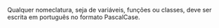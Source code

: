 Qualquer nomeclatura, seja de variáveis, funções ou classes, deve ser escrita em português no formato PascalCase.